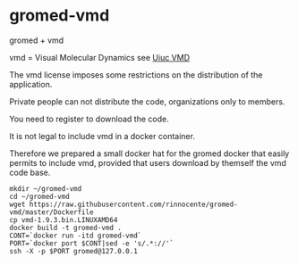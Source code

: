 # gromed-vmd
gromed + vmd

vmd = Visual Molecular Dynamics see [Uiuc VMD](http://www.ks.uiuc.edu/Research/vmd/)

The vmd license imposes some restrictions on the distribution of the application.

Private people can not distribute the code, organizations only to members. 

You need to register to download the code.

It is not legal to include vmd in a docker container.

Therefore we prepared a small docker hat for the gromed docker
that easily permits to include vmd, provided that users download by
themself the vmd code base.

```
mkdir ~/gromed-vmd
cd ~/gromed-vmd
wget https://raw.githubusercontent.com/rinnocente/gromed-vmd/master/Dockerfile
cp vmd-1.9.3.bin.LINUXAMD64
docker build -t gromed-vmd .
CONT=`docker run -itd gromed-vmd`
PORT=`docker port $CONT|sed -e 's/.*://'`
ssh -X -p $PORT gromed@127.0.0.1
```

